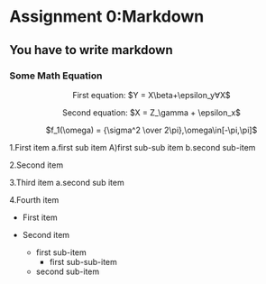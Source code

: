 # Assignment 0:Markdown

## You have to write markdown

### Some Math Equation
<p align="center">First equation: $Y = X\beta+\epsilon_y&forall;X$

<p align="center">Second equation: $X = Z_\gamma + \epsilon_x$

<p align="center">$f_1(\omega) = {\sigma^2 \over 2\pi},\omega\in[-\pi,\pi]$

1.First item a.first sub item A)first sub-sub item b.second sub-item

2.Second item

3.Third item a.second sub item

4.Fourth item

* First item

* Second item
    
    * first sub-item
         * first sub-sub-item
    * second sub-item
